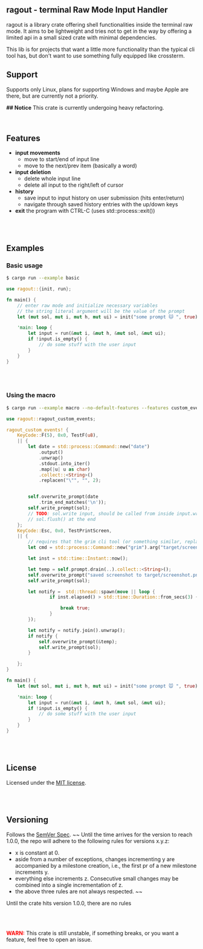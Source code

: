 ## ragout - terminal Raw Mode Input Handler

ragout is a library crate offering shell functionalities inside the terminal raw mode.
It aims to be lightweight and tries not to get in the way by offering a limited api in a small sized crate with minimal dependencies.

This lib is for projects that want a little more functionality than the typical cli tool has, but don't want to use something fully equipped like crossterm.

## Support 
Supports only Linux, plans for supporting Windows and maybe Apple are there, but are currently not a priority.

**## Notice**
This crate is currently undergoing heavy refactoring. 

<br/>

## Features
- **input movements**
    - move to start/end of input line
    - move to the next/prev item (basically a word) 
- **input deletion**
    - delete whole input line
    - delete all input to the right/left of cursor
- **history**
    - save input to input history on user submission (hits enter/return)
    - navigate through saved history entries with the up/down keys
- **exit** the program with CTRL-C (uses std::process::exit())

<br/><br/>

## Examples

### Basic usage

```sh
$ cargo run --example basic
```

```rust
use ragout::{init, run};

fn main() {
    // enter raw mode and initialize necessary variables
    // the string literal argument will be the value of the prompt
    let (mut sol, mut i, mut h, mut ui) = init("some prompt 🐱 ", true);

    'main: loop {
        let input = run(&mut i, &mut h, &mut sol, &mut ui);
        if !input.is_empty() {
            // do some stuff with the user input
        }
    }
}
```

<br/><br/>

### Using the macro 

```sh
$ cargo run --example macro --no-default-features --features custom_events
```

```rust
use ragout::ragout_custom_events;

ragout_custom_events! {
    KeyCode::F(5), 0x0, TestF(u8),
    || {
        let date = std::process::Command::new("date")
            .output()
            .unwrap()
            .stdout.into_iter()
            .map(|u| u as char)
            .collect::<String>()
            .replacen("\"", "", 2);


        self.overwrite_prompt(date
            .trim_end_matches('\n'));
        self.write_prompt(sol);
        // TODO: sol.write input, should be called from inside input.write_prompt() right before
        // sol.flush() at the end
    };
    KeyCode::Esc, 0x0, TestPrintScreen,
    || {
        // requires that the grim cli tool (or something similar, replace as needed) is installed
        let cmd = std::process::Command::new("grim").arg("target/screenshot.png").output().unwrap();

        let inst = std::time::Instant::now();

        let temp = self.prompt.drain(..).collect::<String>();
        self.overwrite_prompt("saved screenshot to target/screenshot.png> ");
        self.write_prompt(sol);

        let notify =  std::thread::spawn(move || loop {
                if inst.elapsed() > std::time::Duration::from_secs(3) {

                    break true;
                }
        });

        let notify = notify.join().unwrap();
        if notify {
            self.overwrite_prompt(&temp);
            self.write_prompt(sol);
        }

    };
}

fn main() {
    let (mut sol, mut i, mut h, mut ui) = init("some prompt 🐭 ", true);

    'main: loop {
        let input = run(&mut i, &mut h, &mut sol, &mut ui);
        if !input.is_empty() {
            // do some stuff with the user input
        }
    }
}
```

<br/><br/>

## License
Licensed under the <a href="LICENSE">MIT license</a>.

<br/><br/>

## Versioning 
Follows the [SemVer Spec](https://semver.org/).
~~ Until the time arrives for the version to reach 1.0.0, the repo will adhere to the following rules for versions x.y.z:
- x is constant at 0.
- aside from a number of exceptions, changes incrementing y are accompanied by a milestone creation,
i.e., the first pr of a new milestone increments y.
- everything else increments z. Consecutive small changes may be combined into a single incrementation of z.
- the above three rules are not always respected. ~~

Until the crate hits version 1.0.0, there are no rules

<br/><br/>

<b style="color: red">WARN:</b>
This crate is still unstable, if something breaks, or you want a feature, feel free to open an issue.
